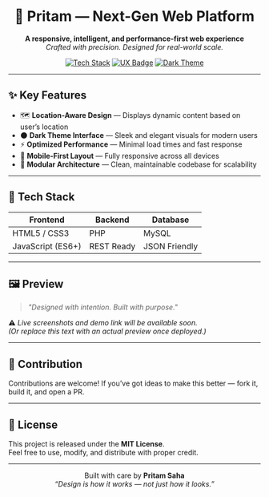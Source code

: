 <h1 align="center">🚀 Pritam — Next-Gen Web Platform</h1>

<p align="center">
  <strong>A responsive, intelligent, and performance-first web experience</strong><br>
  <em>Crafted with precision. Designed for real-world scale.</em>
</p>

<p align="center">
  <a href="#"><img src="https://img.shields.io/badge/TechStack-HTML%2FCSS%2FJS%2FPHP-blueviolet?style=for-the-badge" alt="Tech Stack"></a>
  <a href="#"><img src="https://img.shields.io/badge/UI%2FUX-Centered%20on%20Users-brightgreen?style=for-the-badge" alt="UX Badge"></a>
  <a href="#"><img src="https://img.shields.io/badge/Design-Dark%20Theme-9B59B6?style=for-the-badge" alt="Dark Theme"></a>
</p>

---

## ✨ Key Features

- 🗺️ **Location-Aware Design** — Displays dynamic content based on user’s location
- 🌑 **Dark Theme Interface** — Sleek and elegant visuals for modern users
- ⚡ **Optimized Performance** — Minimal load times and fast response
- 📱 **Mobile-First Layout** — Fully responsive across all devices
- 🧩 **Modular Architecture** — Clean, maintainable codebase for scalability

---

## 🧠 Tech Stack

| Frontend            | Backend      | Database     |
|---------------------|--------------|--------------|
| HTML5 / CSS3        | PHP          | MySQL        |
| JavaScript (ES6+)   | REST Ready   | JSON Friendly|

---

## 🖼 Preview

> _"Designed with intention. Built with purpose."_

⚠️ *Live screenshots and demo link will be available soon.*  
*(Or replace this text with an actual preview once deployed.)*

---

## 🤝 Contribution

Contributions are welcome! If you’ve got ideas to make this better — fork it, build it, and open a PR.

---

## 📄 License

This project is released under the **MIT License**.  
Feel free to use, modify, and distribute with proper credit.

---

<p align="center">
  Built with care by <strong>Pritam Saha</strong><br>
  <em>“Design is how it works — not just how it looks.”</em>
</p>

